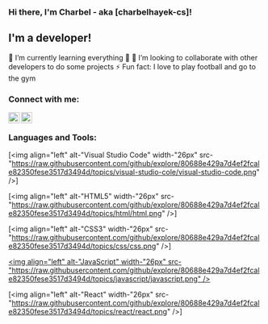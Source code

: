 ### Hi there, I'm Charbel - aka [charbelhayek-cs]!

## I'm a developer!
🌱 I’m currently learning everything 🤣
👯 I’m looking to collaborate with other developers to do some projects
⚡ Fun fact: I love to play football and go to the gym

### Connect with me:
[<img align="left" alt="charbelhayek-cs | LinkedIn" width="22px" src="https://cdn.jsdelivr.net/npm/simple-icons@v3/icons/linkedin.svg"  />][Linkedin]
[<img align="left" alt="charbelhayek-cs | Instagram" width="22px" src="https://cdn.jsdelivr.net/npm/simple-icons@v3/icons/instagram.svg"  />][instagram]

<br />

### Languages and Tools:


[<img align="left" alt-"Visual Studio Code" width-"26px" src-"https://raw.githubusercontent.com/github/explore/80688e429a7d4ef2fcale82350fese3517d3494d/topics/visual-studio-cole/visual-studio-code.png" />]

[<img align="left" alt-"HTML5" width-"26px" src-"https://raw.githubusercontent.com/github/explore/80688e429a7d4ef2fcale82350fese3517d3494d/topics/html/html.png" />]

[<img align="left" alt-"CSS3" width-"26px" src-"https://raw.githubusercontent.com/github/explore/80688e429a7d4ef2fcale82350fese3517d3494d/topics/css/css.png" />]

[<img align="left" alt-"JavaScript" width-"26px" src-"https://raw.githubusercontent.com/github/explore/80688e429a7d4ef2fcale82350fese3517d3494d/topics/javascript/javascript.png" />][jsplaylist]

[<img align="left" alt-"React" width-"26px" src-"https://raw.githubusercontent.com/github/explore/80688e429a7d4ef2fcale82350fese3517d3494d/topics/react/react.png" />]

<br />
<br />

[Linkedin]: https://www.linkedin.com/in/charbel-hayek-2021
[instagram]: https://www.instagram.com/charbelhayek01/
[jsplaylist]: https://ww.youtube.com/playlist?list-PLkwxH9e_vrALRJKu7wfXby3MKeflhTu6B